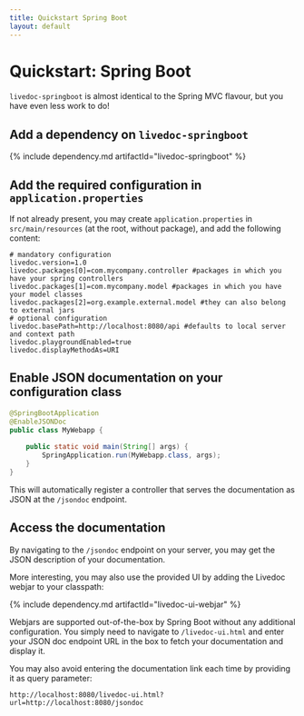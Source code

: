 ```yaml
---
title: Quickstart Spring Boot
layout: default
---
```


# Quickstart: Spring Boot

`livedoc-springboot` is almost identical to the Spring MVC flavour, but you have even less work to do! 

## Add a dependency on `livedoc-springboot`

{% include dependency.md artifactId="livedoc-springboot" %}

## Add the required configuration in `application.properties`

If not already present, you may create `application.properties` in `src/main/resources` (at the root, without 
package), and add the following content:

```properties
# mandatory configuration
livedoc.version=1.0
livedoc.packages[0]=com.mycompany.controller #packages in which you have your spring controllers
livedoc.packages[1]=com.mycompany.model #packages in which you have your model classes
livedoc.packages[2]=org.example.external.model #they can also belong to external jars
# optional configuration
livedoc.basePath=http://localhost:8080/api #defaults to local server and context path
livedoc.playgroundEnabled=true
livedoc.displayMethodAs=URI
```

## Enable JSON documentation on your configuration class

```java
@SpringBootApplication
@EnableJSONDoc
public class MyWebapp {
    
    public static void main(String[] args) {
        SpringApplication.run(MyWebapp.class, args);
    }
}
```

This will automatically register a controller that serves the documentation as JSON at the `/jsondoc` endpoint.

## Access the documentation

By navigating to the `/jsondoc` endpoint on your server, you may get the JSON description of your documentation.

More interesting, you may also use the provided UI by adding the Livedoc webjar to your classpath:

{% include dependency.md artifactId="livedoc-ui-webjar" %}

Webjars are supported out-of-the-box by Spring Boot without any additional configuration. You simply need to navigate
 to `/livedoc-ui.html` and enter your JSON doc endpoint URL in the box to fetch your documentation and display it.
 
You may also avoid entering the documentation link each time by providing it as query parameter:

    http://localhost:8080/livedoc-ui.html?url=http://localhost:8080/jsondoc

